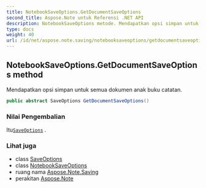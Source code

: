 ```yaml
---
title: NotebookSaveOptions.GetDocumentSaveOptions
second_title: Aspose.Note untuk Referensi .NET API
description: NotebookSaveOptions metode. Mendapatkan opsi simpan untuk semua dokumen anak buku catatan.
type: docs
weight: 40
url: /id/net/aspose.note.saving/notebooksaveoptions/getdocumentsaveoptions/
---
```

## NotebookSaveOptions.GetDocumentSaveOptions method

Mendapatkan opsi simpan untuk semua dokumen anak buku catatan.

```csharp
public abstract SaveOptions GetDocumentSaveOptions()
```

### Nilai Pengembalian

Itu[`SaveOptions`](../../saveoptions/) .

### Lihat juga

* class [SaveOptions](../../saveoptions/)
* class [NotebookSaveOptions](../)
* ruang nama [Aspose.Note.Saving](../../notebooksaveoptions/)
* perakitan [Aspose.Note](../../../)


